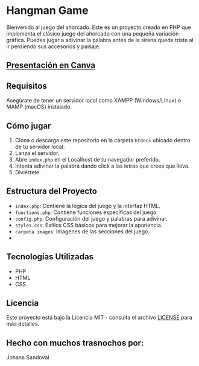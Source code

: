 # Hangman Game

Bienvenido al juego del ahorcado. Este es un proyecto creado en PHP que implementa el clásico juego del ahorcado con una pequeña variación gráfica. Puedes jugar a adivinar la palabra antes de la sirena quede triste al ir perdiendo sus accesorios y paisaje.

## [Presentación en Canva](https://n9.cl/hangmangame)

## Requisitos

Asegúrate de tener un servidor local como XAMPP (Windows/Linux) o MAMP (macOS) instalado.

## Cómo jugar

1. Clona o descarga este repositorio en la carpeta `htdocs` ubicado dentro de tu servidor local.
2. Lanza el servidor.
3. Abre `index.php` en el Localhost de tu navegador preferido.
4. Intenta adivinar la palabra dando click a las letras que crees que lleva.
5. Diviértete.

## Estructura del Proyecto

- `index.php`: Contiene la lógica del juego y la interfaz HTML.
- `functions.php`: Contiene funciones específicas del juego.
- `config.php`: Configuración del juego y palabras para adivinar.
- `styles.css`: Estilos CSS básicos para mejorar la apariencia.
- `carpeta images`: Imagenes de las secciones del juego.
- 
## Tecnologías Utilizadas

- PHP
- HTML
- CSS

## Licencia

Este proyecto está bajo la Licencia MIT - consulta el archivo [LICENSE](LICENSE) para más detalles.

## Hecho con muchos trasnochos por:

Johana Sandoval
